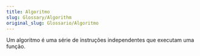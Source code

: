 ```yaml
---
title: Algoritmo
slug: Glossary/Algorithm
original_slug: Glossario/Algoritmo
---
```


Um algoritmo é uma série de instruções independentes que executam uma função.
